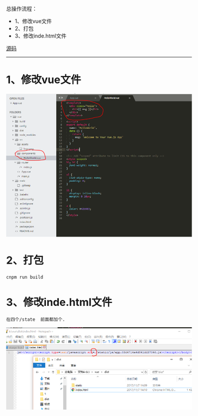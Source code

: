 总操作流程：
- 1、修改vue文件
- 2、打包
- 3、修改inde.html文件

[源码](https://github.com/lidekai/vue.git)

----------
# 1、修改vue文件
![](image/2-1.png)

# 2、打包
```
cnpm run build
```
# 3、修改inde.html文件
`在四个/state  前面都加个.`

![](image/2-2.png)